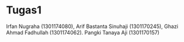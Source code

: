 # Tugas1
Irfan Nugraha (1301174080), Arif Bastanta Sinuhaji (1301170245), Ghazi Ahmad Fadhullah (1301174062). Pangki Tanaya Aji (1301170157)
